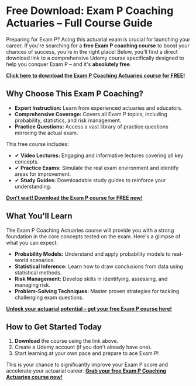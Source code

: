 # Free Download: Exam P Coaching Actuaries – Full Course Guide

Preparing for Exam P? Acing this actuarial exam is crucial for launching your career. If you're searching for a **free Exam P coaching course** to boost your chances of success, you’re in the right place! Below, you'll find a direct download link to a comprehensive Udemy course specifically designed to help you conquer Exam P – and it's **absolutely free**.

[**Click here to download the Exam P Coaching Actuaries course for FREE!**](https://udemywork.com/exam-p-coaching-actuaries)

## Why Choose This Exam P Coaching?

*   **Expert Instruction:** Learn from experienced actuaries and educators.
*   **Comprehensive Coverage:** Covers all Exam P topics, including probability, statistics, and risk management.
*   **Practice Questions:** Access a vast library of practice questions mirroring the actual exam.

This free course includes:

*   ✔ **Video Lectures:** Engaging and informative lectures covering all key concepts.
*   ✔ **Practice Exams:** Simulate the real exam environment and identify areas for improvement.
*   ✔ **Study Guides:** Downloadable study guides to reinforce your understanding.

[**Don't wait! Download the Exam P course for FREE now!**](https://udemywork.com/exam-p-coaching-actuaries)

## What You'll Learn

The Exam P Coaching Actuaries course will provide you with a strong foundation in the core concepts tested on the exam. Here's a glimpse of what you can expect:

*   **Probability Models:** Understand and apply probability models to real-world scenarios.
*   **Statistical Inference:** Learn how to draw conclusions from data using statistical methods.
*   **Risk Management:** Develop skills in identifying, assessing, and managing risk.
*   **Problem-Solving Techniques:** Master proven strategies for tackling challenging exam questions.

[**Unlock your actuarial potential – get your free Exam P course here!**](https://udemywork.com/exam-p-coaching-actuaries)

## How to Get Started Today

1.  **Download** the course using the link above.
2.  Create a Udemy account (if you don't already have one).
3.  Start learning at your own pace and prepare to ace Exam P!

This is your chance to significantly improve your Exam P score and accelerate your actuarial career. **[Grab your free Exam P Coaching Actuaries course now!](https://udemywork.com/exam-p-coaching-actuaries)**
